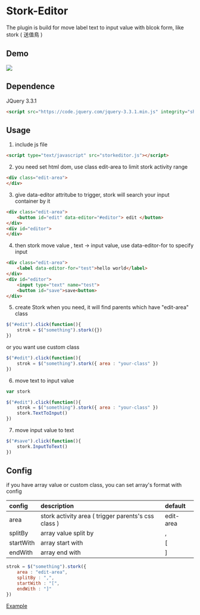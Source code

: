 # Stork-Editor
The plugin is build for move label text to input value with blcok form, like stork ( 送值鳥 )

## Demo
![](assets/demo.gif)

## Dependence

JQuery 3.3.1
```html
<script src="https://code.jquery.com/jquery-3.3.1.min.js" integrity="sha256-FgpCb/KJQlLNfOu91ta32o/NMZxltwRo8QtmkMRdAu8=" crossorigin="anonymous"></script>
```

## Usage

1. include js file
```html
<script type="text/javascript" src="storkeditor.js"></script>
```
2. you need set html dom, use class edit-area to limit stork activity range
```html
<div class="edit-area">
</div>
```

3. give data-editor attritube to trigger, stork will search your input container by it 
```html
<div class="edit-area">
    <button id="edit" data-editor="#editor"> edit </button>
</div>
<div id="editor">
</div>
```

4. then stork move value , text -> input value, use data-editor-for to specify input
```html
<div class="edit-area">
    <label data-editor-for="test">hello world</label>
</div>
<div id="editor">
    <input type="text" name="test">
    <button id="save">save<button>
</div>
```

5. create Stork when you need, it will find parents which have "edit-area" class
```js
$("#edit").click(function(){
    strok = $("something").stork({})
})
```
or you want use custom class
```js
$("#edit").click(function(){
    strok = $("something").stork({ area : "your-class" })
})
```

6. move text to input value 
```js
var stork

$("#edit").click(function(){
    strok = $("something").stork({ area : "your-class" })
    stork.TextToInput()
})
```

7. move input value to text
```js
$("#save").click(function(){
    stork.InputToText()
})
```


## Config

if you have array value or custom class, you can set array's format with config 

 config     | description                                           | default
:-----------|:------------------------------------------------------|:-------
 area       | stork activity area ( trigger parents's css class )   | edit-area
 splitBy    | array value split by                                  | ,
 startWith  | array start with                                      | [
 endWith    | array end with                                        | ]
 
```js
strok = $("something").stork({ 
    area : "edit-area",  
    splitBy : ",",       
    startWith : "[",     
    endWith : "]"       
})
```

<a href="https://github.com/pkpk520/Stork-Editor/tree/master/example">Example</a>
